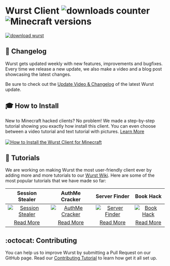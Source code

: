 # Wurst Client ![downloads counter](https://drive.google.com/uc?id=0B2YeSS9tm5zLMF9NWjNZYnNqSTA) ![Minecraft versions](https://img.shields.io/badge/Minecraft_versions-1.10_--_1.10.2-brightgreen.svg)

[![download wurst](https://cloud.githubusercontent.com/assets/10100202/13494358/f8ba7db8-e143-11e5-8d0b-1d059cf4533a.png)](https://www.wurst-client.tk/download/)

## :scroll: Changelog
Wurst gets updated weekly with new features, improvements and bugfixes. Every time we release a new update, we also make a video and a blog post showcasing the latest changes.

Be sure to check out the [Update Video & Changelog](https://www.wurst-client.tk/changelog/) of the latest Wurst update.

## :mortar_board: How to Install
New to Minecraft hacked clients? No problem! We made a step-by-step tutorial showing you exactly how install this client. You can even choose between a video tutorial and text tutorial with pictures. [Learn More<br><br>![How to Install the Wurst Client for Minecraft](https://cloud.githubusercontent.com/assets/10100202/13548089/f7c945d8-e2e7-11e5-8309-4cc48c206ed5.jpg)](https://www.wurst-client.tk/wiki/Installation/)

## :book: Tutorials
We are working on making Wurst the most user-friendly client ever by adding more and more tutorials to our [Wurst Wiki](https://www.wurst-client.tk/wiki/Main_Page/). Here are some of the most popular tutorials that we have made so far:

|Session Stealer|AuthMe Cracker|Server Finder|Book Hack|
|:---:|:---:|:---:|:---:|
|[![Session Stealer](https://cloud.githubusercontent.com/assets/10100202/13506070/89b410c6-e17c-11e5-914f-7b3ef1f72704.jpg)](https://www.wurst-client.tk/wiki/Special_Features/Force_OP_(Session_Stealer)/)|[![AuthMe Cracker](https://cloud.githubusercontent.com/assets/10100202/13506071/89b9ea50-e17c-11e5-9c92-bf47f6bbfbcb.jpg)](https://www.wurst-client.tk/wiki/Mods/Force_OP_(AuthMeCracker)/)|[![Server Finder](https://cloud.githubusercontent.com/assets/10100202/13506069/89a48368-e17c-11e5-9984-cb3d8512db87.jpg)](https://www.wurst-client.tk/wiki/Special_Features/Server_Finder/)|[![Book Hack](https://cloud.githubusercontent.com/assets/10100202/13506068/89864b6e-e17c-11e5-963b-02b3c355aa2a.jpg)](https://www.wurst-client.tk/wiki/Special_Features/Force_OP_(BookHack)/)|
|[Read More](https://www.wurst-client.tk/wiki/Special_Features/Force_OP_(Session_Stealer)/)|[Read More](https://www.wurst-client.tk/wiki/Mods/Force_OP_(AuthMeCracker)/)|[Read More](https://www.wurst-client.tk/wiki/Special_Features/Server_Finder/)|[Read More](https://www.wurst-client.tk/wiki/Special_Features/Force_OP_(BookHack)/)|

## :octocat: Contributing
You can help us to improve Wurst by submitting a Pull Request on our GitHub page. Read our [Contributing Tutorial](https://www.wurst-client.tk/wiki/Contributing/part1/) to learn how get it all set up.

